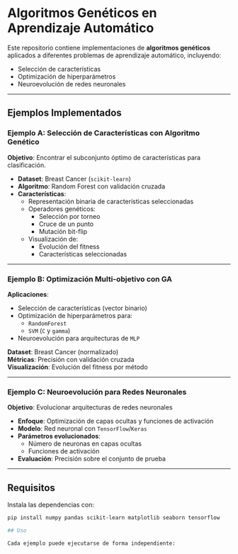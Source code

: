 # Algoritmos Genéticos en Aprendizaje Automático

Este repositorio contiene implementaciones de **algoritmos genéticos** aplicados a diferentes problemas de aprendizaje automático, incluyendo:

- Selección de características
- Optimización de hiperparámetros
- Neuroevolución de redes neuronales

---

## Ejemplos Implementados

### Ejemplo A: Selección de Características con Algoritmo Genético
**Objetivo**: Encontrar el subconjunto óptimo de características para clasificación.

- **Dataset**: Breast Cancer (`scikit-learn`)
- **Algoritmo**: Random Forest con validación cruzada
- **Características**:
  - Representación binaria de características seleccionadas
  - Operadores genéticos:
    - Selección por torneo
    - Cruce de un punto
    - Mutación bit-flip
  - Visualización de:
    - Evolución del fitness
    - Características seleccionadas

---

### Ejemplo B: Optimización Multi-objetivo con GA
**Aplicaciones**:
- Selección de características (vector binario)
- Optimización de hiperparámetros para:
  - `RandomForest`
  - `SVM` (`C` y `gamma`)
- Neuroevolución para arquitecturas de `MLP`

**Dataset**: Breast Cancer (normalizado)  
**Métricas**: Precisión con validación cruzada  
**Visualización**: Evolución del fitness por método

---

### Ejemplo C: Neuroevolución para Redes Neuronales
**Objetivo**: Evolucionar arquitecturas de redes neuronales

- **Enfoque**: Optimización de capas ocultas y funciones de activación
- **Modelo**: Red neuronal con `TensorFlow`/`Keras`
- **Parámetros evolucionados**:
  - Número de neuronas en capas ocultas
  - Funciones de activación
- **Evaluación**: Precisión sobre el conjunto de prueba

---

## Requisitos

Instala las dependencias con:

```bash
pip install numpy pandas scikit-learn matplotlib seaborn tensorflow

## Uso 

Cada ejemplo puede ejecutarse de forma independiente:
